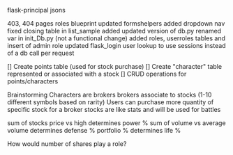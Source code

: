 flask-principal
jsons

403, 404 pages
roles blueprint
updated formshelpers
added dropdown nav
fixed closing table in list_sample
added updated version of db.py
renamed var in init_Db.py (not a functional change)
added roles, userroles tables and insert of admin role
updated flask_login user lookup to use sessions instead of a db call per request

[] Create points table (used for stock purchase)
[] Create "character" table represented or associated with a stock
[] CRUD operations for points/characters

Brainstorming
Characters are brokers
brokers associate to stocks (1-10 different symbols based on rarity)
Users can purchase more quantity of specific stock for a broker
stocks are like stats and will be used for battles

sum of stocks price vs high determines power %
sum of volume vs average volume determines defense %
portfolio % determines life %

How would number of shares play a role?